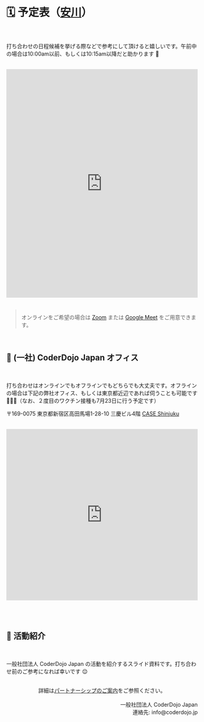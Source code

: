 # 🗓 予定表（[安川](https://twitter.com/yasulab)）

<br>

打ち合わせの日程候補を挙げる際などで参考にして頂けると嬉しいです。午前中の場合は10:00am以前、もしくは10:15am以降だと助かります 🙏 

<br>

<div class="gc_wrapper">
  <div class="responsive-iframe-container small-container">
    <iframe src="https://calendar.google.com/calendar/b/2/embed?title=%E4%BA%88%E5%AE%9A%E8%A1%A8&amp;showTitle=0&amp;showTabs=0&amp;showPrint=0&amp;showDate=1&amp;height=600&amp;wkst=2&amp;bgcolor=%23F2F2F2&amp;src=ja.japanese%23holiday%40group.v.calendar.google.com&amp;color=%23125A12&amp;src=yasslab.jp_ac8rsip6rn0a77egdea47tc6t8%40group.calendar.google.com&amp;color=%23182C57&amp;ctz=Asia%2FTokyo" style="border-width:0" width="100%" height="600" frameborder="0" scrolling="no"></iframe>
  </div>
</div>
<br>

<blockquote style="padding-top: 10px; font-style: normal;">オンラインをご希望の場合は <a href="https://zoom.us/jp-jp/meetings.html">Zoom</a> または <a href="https://apps.google.com/meet/?hl=ja">Google Meet</a> をご用意できます。</blockquote>

<br>

## 🏢 (一社) CoderDojo Japan オフィス

<br>

打ち合わせはオンラインでもオフラインでもどちらでも大丈夫です。オフラインの場合は下記の弊社オフィス、もしくは東京都近辺であれば伺うことも可能です 🏢🏃💨（なお、２度目のワクチン接種も7月23日に行う予定です）

〒169-0075 東京都新宿区高田馬場1-28-10 三慶ビル4階 [CASE Shinjuku](https://case-shinjuku.com/access)

<br>

<iframe src="https://www.google.com/maps/embed?pb=!1m18!1m12!1m3!1d3239.5740715995967!2d139.70255071526714!3d35.7120976358859!2m3!1f0!2f0!3f0!3m2!1i1024!2i768!4f13.1!3m3!1m2!1s0x60188d54776dce6b%3A0xc46b1d392ca25f9!2sCoderDojo%20Japan!5e0!3m2!1sja!2sjp!4v1603170377148!5m2!1sja!2sjp" width="100%" height="450" frameborder="0" style="border:0;" allowfullscreen="" aria-hidden="false" tabindex="0"></iframe>

<br><br>

## 📜 活動紹介

<br>

一般社団法人 CoderDojo Japan の活動を紹介するスライド資料です。打ち合わせ前のご参考になれば幸いです 😌

<div style='margin: 30px auto;'>
  <script async class="speakerdeck-embed" data-id="054962244c9f48aa8d2697abfafdba2c" data-ratio="1.33333333333333" src="//speakerdeck.com/assets/embed.js"></script>
</div>

<div align='center'>詳細は<a href='/partnership'>パートナーシップのご案内</a>をご参照ください。</div>

<br>

<div align="right">
一般社団法人 CoderDojo Japan<br>
連絡先: info@coderdojo.jp
</div>
